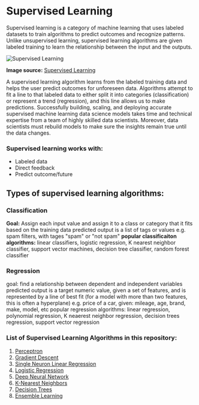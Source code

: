 # Supervised Learning

Supervised learning is a category of machine learning that uses labeled datasets to train algorithms to predict outcomes and recognize patterns. Unlike unsupervised learning, supervised learning algorithms are given labeled training to learn the relationship between the input and the outputs. 


![Supervised Learning](https://www.kdnuggets.com/wp-content/uploads/mehreen_understanding_supervised_learning_theory_overview_6.png)

**Image source:** [Supervised Learning](https://www.kdnuggets.com/understanding-supervised-learning-theory-and-overview)


A supervised learning algorithm learns from the labeled training data and helps the user predict outcomes for unforeseen data. Algorithms attempt to fit a line to that labeled data to either split it into categories (classification) or represent a trend (regression), and this line allows us to make predictions. Successfully building, scaling, and deploying accurate supervised machine learning data science models takes time and technical expertise from a team of highly skilled data scientists. Moreover, data scientists must rebuild models to make sure the insights remain true until the data changes.

### Supervised learning works with:

* Labeled data
* Direct feedback
* Predict outcome/future


## Types of supervised learning algorithms:

### Classification
**Goal:**    Assign each input value and assign it to a class or category that it fits based on the training data
            predicted output is a list of tags or values
            e.g. spam filters, with tages "spam" or "not spam"
**popular classificaiton algorithms:** linear classifiers, logistic regression, K nearest neighbor classifier, support vector machines, decision tree classifier, random forest classifier

### Regression
goal: find a relationship between dependent and independent variables
predicted output is a target numeric value, given a set of features, and is represented by a line of best fit (for a model with more than two features, this is often a hyperplane)
e.g. price of a car, given: mileage, age, brand, make, model, etc
popular regression algorithms: linear regression, polynomial regression, K neaerest neighbor regression, decision trees regression, support vector regression


### List of Supervised Learning Algorithms in this repository:

1. [Perceptron](https://github.com/vkr93/Data-Science-and-Machine-Learning-INDE-577---Spring-2024-/tree/main/Supervised%20Learning/1_perceptron)
2. [Gradient Descent](https://github.com/vkr93/Data-Science-and-Machine-Learning-INDE-577---Spring-2024-/tree/main/Supervised%20Learning/2_Gradient%20Descent)
3. [Single Neuron Linear Regression](https://github.com/vkr93/Data-Science-and-Machine-Learning-INDE-577---Spring-2024-/tree/main/Supervised%20Learning/3_Single%20Neuron%20Linear%20Regression)
4. [Logistic Regression](https://github.com/vkr93/Data-Science-and-Machine-Learning-INDE-577---Spring-2024-/tree/main/Supervised%20Learning/4_Logistic_Regression)
5. [Deep Neural Network](https://github.com/vkr93/Data-Science-and-Machine-Learning-INDE-577---Spring-2024-/tree/main/Supervised%20Learning/5_%20Deep%20Neural%20Network)
6. [K-Nearest Neighbors](https://github.com/vkr93/Data-Science-and-Machine-Learning-INDE-577---Spring-2024-/tree/main/Supervised%20Learning/6_K_Nearest%20Neighbors)
7. [Decision Trees](https://github.com/vkr93/Data-Science-and-Machine-Learning-INDE-577---Spring-2024-/tree/main/Supervised%20Learning/7_Decision%20Trees)
8. [Ensemble Learning](https://github.com/vkr93/Data-Science-and-Machine-Learning-INDE-577---Spring-2024-/tree/main/Supervised%20Learning/8_Ensemble%20Random%20Forest)